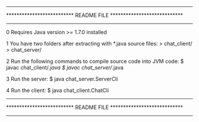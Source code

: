 
*******************************************************************
************************** README FILE ****************************
*******************************************************************

0 Requires Java version >= 1.7.0 installed

1 You have two folders after extracting with *.java source files:
	> chat_client/
	> chat_server/

2 Run the following commands to compile source code into JVM code:
	$ javac chat_client/*.java
	$ javac chat_server/*.java 

3 Run the server:
	$ java chat_server.ServerCli

4 Run the client:
	$ java chat_client.ChatCli

*******************************************************************
************************** README FILE ****************************
*******************************************************************
